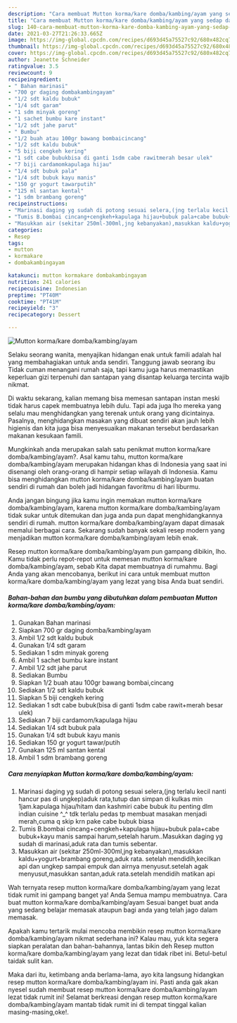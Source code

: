 ```yaml
---
description: "Cara membuat Mutton korma/kare domba/kambing/ayam yang sedap dan Mudah Dibuat"
title: "Cara membuat Mutton korma/kare domba/kambing/ayam yang sedap dan Mudah Dibuat"
slug: 140-cara-membuat-mutton-korma-kare-domba-kambing-ayam-yang-sedap-dan-mudah-dibuat
date: 2021-03-27T21:26:33.665Z
image: https://img-global.cpcdn.com/recipes/d693d45a75527c92/680x482cq70/mutton-kormakare-dombakambingayam-foto-resep-utama.jpg
thumbnail: https://img-global.cpcdn.com/recipes/d693d45a75527c92/680x482cq70/mutton-kormakare-dombakambingayam-foto-resep-utama.jpg
cover: https://img-global.cpcdn.com/recipes/d693d45a75527c92/680x482cq70/mutton-kormakare-dombakambingayam-foto-resep-utama.jpg
author: Jeanette Schneider
ratingvalue: 3.5
reviewcount: 9
recipeingredient:
- " Bahan marinasi"
- "700 gr daging dombakambingayam"
- "1/2 sdt kaldu bubuk"
- "1/4 sdt garam"
- "1 sdm minyak goreng"
- "1 sachet bumbu kare instant"
- "1/2 sdt jahe parut"
- " Bumbu"
- "1/2 buah atau 100gr bawang bombaicincang"
- "1/2 sdt kaldu bubuk"
- "5 biji cengkeh kering"
- "1 sdt cabe bubukbisa di ganti 1sdm cabe rawitmerah besar ulek"
- "7 biji cardamomkapulaga hijau"
- "1/4 sdt bubuk pala"
- "1/4 sdt bubuk kayu manis"
- "150 gr yogurt tawarputih"
- "125 ml santan kental"
- "1 sdm brambang goreng"
recipeinstructions:
- "Marinasi daging yg sudah di potong sesuai selera,(jng terlalu kecil nanti hancur pas di ungkep)aduk rata,tutup dan simpan di kulkas min 1jam.kapulaga hijau/hitam dan kashmiri cabe bubuk itu penting dlm indian cuisine ^_^ tdk terlalu pedas tp membuat masakan menjadi merah,cuma q skip krn pake cabe bubuk biasa"
- "Tumis B.bombai cincang+cengkeh+kapulaga hijau+bubuk pala+cabe bubuk+kayu manis sampai harum,setelah harum..Masukkan daging yg sudah di marinasi,aduk rata dan tumis sebentar."
- "Masukkan air (sekitar 250ml-300ml,jng kebanyakan),masukkan kaldu+yogurt+brambang goreng,aduk rata. setelah mendidih,kecilkan api dan ungkep sampai empuk dan airnya menyusut.setelah agak menyusut,masukkan santan,aduk rata.setelah mendidih matikan api"
categories:
- Resep
tags:
- mutton
- kormakare
- dombakambingayam

katakunci: mutton kormakare dombakambingayam 
nutrition: 241 calories
recipecuisine: Indonesian
preptime: "PT40M"
cooktime: "PT41M"
recipeyield: "3"
recipecategory: Dessert

---
```



![Mutton korma/kare domba/kambing/ayam](https://img-global.cpcdn.com/recipes/d693d45a75527c92/680x482cq70/mutton-kormakare-dombakambingayam-foto-resep-utama.jpg)

Selaku seorang wanita, menyajikan hidangan enak untuk famili adalah hal yang membahagiakan untuk anda sendiri. Tanggung jawab seorang ibu Tidak cuman menangani rumah saja, tapi kamu juga harus memastikan keperluan gizi terpenuhi dan santapan yang disantap keluarga tercinta wajib nikmat.

Di waktu  sekarang, kalian memang bisa memesan santapan instan meski tidak harus capek membuatnya lebih dulu. Tapi ada juga lho mereka yang selalu mau menghidangkan yang terenak untuk orang yang dicintainya. Pasalnya, menghidangkan masakan yang dibuat sendiri akan jauh lebih higienis dan kita juga bisa menyesuaikan makanan tersebut berdasarkan makanan kesukaan famili. 



Mungkinkah anda merupakan salah satu penikmat mutton korma/kare domba/kambing/ayam?. Asal kamu tahu, mutton korma/kare domba/kambing/ayam merupakan hidangan khas di Indonesia yang saat ini disenangi oleh orang-orang di hampir setiap wilayah di Indonesia. Kamu bisa menghidangkan mutton korma/kare domba/kambing/ayam buatan sendiri di rumah dan boleh jadi hidangan favoritmu di hari liburmu.

Anda jangan bingung jika kamu ingin memakan mutton korma/kare domba/kambing/ayam, karena mutton korma/kare domba/kambing/ayam tidak sukar untuk ditemukan dan juga anda pun dapat menghidangkannya sendiri di rumah. mutton korma/kare domba/kambing/ayam dapat dimasak memalui berbagai cara. Sekarang sudah banyak sekali resep modern yang menjadikan mutton korma/kare domba/kambing/ayam lebih enak.

Resep mutton korma/kare domba/kambing/ayam pun gampang dibikin, lho. Kamu tidak perlu repot-repot untuk memesan mutton korma/kare domba/kambing/ayam, sebab Kita dapat membuatnya di rumahmu. Bagi Anda yang akan mencobanya, berikut ini cara untuk membuat mutton korma/kare domba/kambing/ayam yang lezat yang bisa Anda buat sendiri.

<!--inarticleads1-->

##### Bahan-bahan dan bumbu yang dibutuhkan dalam pembuatan Mutton korma/kare domba/kambing/ayam:

1. Gunakan  Bahan marinasi
1. Siapkan 700 gr daging domba/kambing/ayam
1. Ambil 1/2 sdt kaldu bubuk
1. Gunakan 1/4 sdt garam
1. Sediakan 1 sdm minyak goreng
1. Ambil 1 sachet bumbu kare instant
1. Ambil 1/2 sdt jahe parut
1. Sediakan  Bumbu
1. Siapkan 1/2 buah atau 100gr bawang bombai,cincang
1. Sediakan 1/2 sdt kaldu bubuk
1. Siapkan 5 biji cengkeh kering
1. Sediakan 1 sdt cabe bubuk(bisa di ganti 1sdm cabe rawit+merah besar ulek)
1. Sediakan 7 biji cardamom/kapulaga hijau
1. Sediakan 1/4 sdt bubuk pala
1. Gunakan 1/4 sdt bubuk kayu manis
1. Sediakan 150 gr yogurt tawar/putih
1. Gunakan 125 ml santan kental
1. Ambil 1 sdm brambang goreng




<!--inarticleads2-->

##### Cara menyiapkan Mutton korma/kare domba/kambing/ayam:

1. Marinasi daging yg sudah di potong sesuai selera,(jng terlalu kecil nanti hancur pas di ungkep)aduk rata,tutup dan simpan di kulkas min 1jam.kapulaga hijau/hitam dan kashmiri cabe bubuk itu penting dlm indian cuisine ^_^ tdk terlalu pedas tp membuat masakan menjadi merah,cuma q skip krn pake cabe bubuk biasa
1. Tumis B.bombai cincang+cengkeh+kapulaga hijau+bubuk pala+cabe bubuk+kayu manis sampai harum,setelah harum..Masukkan daging yg sudah di marinasi,aduk rata dan tumis sebentar.
1. Masukkan air (sekitar 250ml-300ml,jng kebanyakan),masukkan kaldu+yogurt+brambang goreng,aduk rata. setelah mendidih,kecilkan api dan ungkep sampai empuk dan airnya menyusut.setelah agak menyusut,masukkan santan,aduk rata.setelah mendidih matikan api




Wah ternyata resep mutton korma/kare domba/kambing/ayam yang lezat tidak rumit ini gampang banget ya! Anda Semua mampu membuatnya. Cara buat mutton korma/kare domba/kambing/ayam Sesuai banget buat anda yang sedang belajar memasak ataupun bagi anda yang telah jago dalam memasak.

Apakah kamu tertarik mulai mencoba membikin resep mutton korma/kare domba/kambing/ayam nikmat sederhana ini? Kalau mau, yuk kita segera siapkan peralatan dan bahan-bahannya, lantas bikin deh Resep mutton korma/kare domba/kambing/ayam yang lezat dan tidak ribet ini. Betul-betul taidak sulit kan. 

Maka dari itu, ketimbang anda berlama-lama, ayo kita langsung hidangkan resep mutton korma/kare domba/kambing/ayam ini. Pasti anda gak akan nyesel sudah membuat resep mutton korma/kare domba/kambing/ayam lezat tidak rumit ini! Selamat berkreasi dengan resep mutton korma/kare domba/kambing/ayam mantab tidak rumit ini di tempat tinggal kalian masing-masing,oke!.

